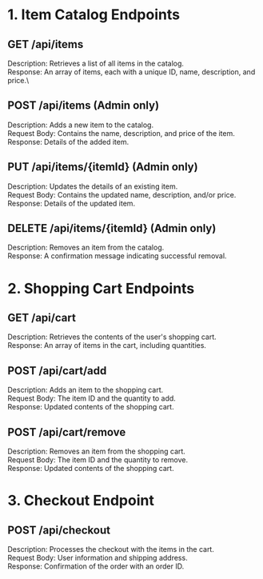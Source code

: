 # 1. Item Catalog Endpoints
## GET /api/items

Description: Retrieves a list of all items in the catalog. \
Response: An array of items, each with a unique ID, name, description, and price.\
## POST /api/items (Admin only)

Description: Adds a new item to the catalog. \
Request Body: Contains the name, description, and price of the item. \
Response: Details of the added item. 
## PUT /api/items/{itemId} (Admin only)

Description: Updates the details of an existing item. \
Request Body: Contains the updated name, description, and/or price. \
Response: Details of the updated item.
## DELETE /api/items/{itemId} (Admin only)

Description: Removes an item from the catalog.\
Response: A confirmation message indicating successful removal.
# 2. Shopping Cart Endpoints
## GET /api/cart

Description: Retrieves the contents of the user's shopping cart. \
Response: An array of items in the cart, including quantities.
## POST /api/cart/add

Description: Adds an item to the shopping cart.\
Request Body: The item ID and the quantity to add.\
Response: Updated contents of the shopping cart.
## POST /api/cart/remove

Description: Removes an item from the shopping cart.\
Request Body: The item ID and the quantity to remove.\
Response: Updated contents of the shopping cart.
# 3. Checkout Endpoint
## POST /api/checkout
Description: Processes the checkout with the items in the cart. \
Request Body: User information and shipping address.\
Response: Confirmation of the order with an order ID.